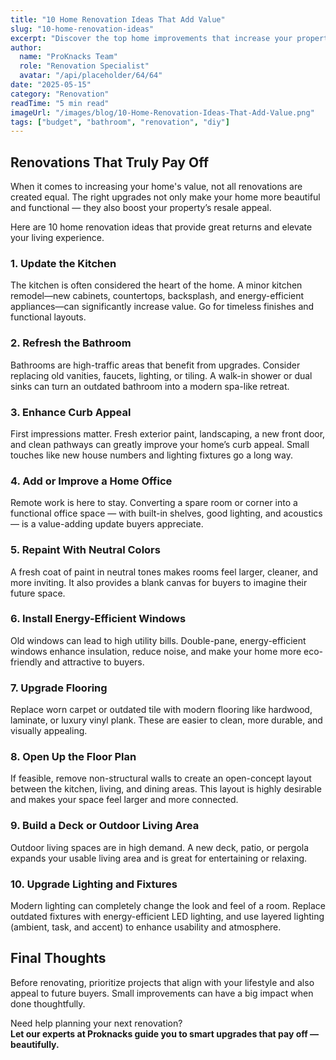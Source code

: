 ```yaml
---
title: "10 Home Renovation Ideas That Add Value"
slug: "10-home-renovation-ideas"
excerpt: "Discover the top home improvements that increase your property's worth while enhancing your living space."
author:
  name: "ProKnacks Team"
  role: "Renovation Specialist"
  avatar: "/api/placeholder/64/64"
date: "2025-05-15"
category: "Renovation"
readTime: "5 min read"
imageUrl: "/images/blog/10-Home-Renovation-Ideas-That-Add-Value.png"
tags: ["budget", "bathroom", "renovation", "diy"]
---
```


## Renovations That Truly Pay Off

When it comes to increasing your home's value, not all renovations are created equal. The right upgrades not only make your home more beautiful and functional — they also boost your property’s resale appeal.

Here are 10 home renovation ideas that provide great returns and elevate your living experience.

### 1. **Update the Kitchen**

The kitchen is often considered the heart of the home. A minor kitchen remodel—new cabinets, countertops, backsplash, and energy-efficient appliances—can significantly increase value. Go for timeless finishes and functional layouts.

### 2. **Refresh the Bathroom**

Bathrooms are high-traffic areas that benefit from upgrades. Consider replacing old vanities, faucets, lighting, or tiling. A walk-in shower or dual sinks can turn an outdated bathroom into a modern spa-like retreat.

### 3. **Enhance Curb Appeal**

First impressions matter. Fresh exterior paint, landscaping, a new front door, and clean pathways can greatly improve your home’s curb appeal. Small touches like new house numbers and lighting fixtures go a long way.

### 4. **Add or Improve a Home Office**

Remote work is here to stay. Converting a spare room or corner into a functional office space — with built-in shelves, good lighting, and acoustics — is a value-adding update buyers appreciate.

### 5. **Repaint With Neutral Colors**

A fresh coat of paint in neutral tones makes rooms feel larger, cleaner, and more inviting. It also provides a blank canvas for buyers to imagine their future space.

### 6. **Install Energy-Efficient Windows**

Old windows can lead to high utility bills. Double-pane, energy-efficient windows enhance insulation, reduce noise, and make your home more eco-friendly and attractive to buyers.

### 7. **Upgrade Flooring**

Replace worn carpet or outdated tile with modern flooring like hardwood, laminate, or luxury vinyl plank. These are easier to clean, more durable, and visually appealing.

### 8. **Open Up the Floor Plan**

If feasible, remove non-structural walls to create an open-concept layout between the kitchen, living, and dining areas. This layout is highly desirable and makes your space feel larger and more connected.

### 9. **Build a Deck or Outdoor Living Area**

Outdoor living spaces are in high demand. A new deck, patio, or pergola expands your usable living area and is great for entertaining or relaxing.

### 10. **Upgrade Lighting and Fixtures**

Modern lighting can completely change the look and feel of a room. Replace outdated fixtures with energy-efficient LED lighting, and use layered lighting (ambient, task, and accent) to enhance usability and atmosphere.

## Final Thoughts

Before renovating, prioritize projects that align with your lifestyle and also appeal to future buyers. Small improvements can have a big impact when done thoughtfully.

Need help planning your next renovation?  
**Let our experts at Proknacks guide you to smart upgrades that pay off — beautifully.**
